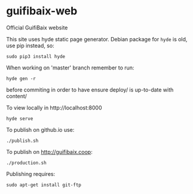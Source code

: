 guifibaix-web
=============

Official GuifiBaix website

This site uses hyde static page generator.
Debian package for `hyde` is old, use pip instead, so:

	sudo pip3 install hyde

When working on 'master' branch remember to run:

	hyde gen -r

before commiting in order to have ensure deploy/ is up-to-date with content/

To view locally in http://localhost:8000

	hyde serve

To publish on github.io use:

	./publish.sh

To publish on http://guifibaix.coop:

	./production.sh

Publishing requires:

	sudo apt-get install git-ftp

